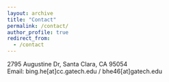 ```yaml
---
layout: archive
title: "Contact"
permalink: /contact/
author_profile: true
redirect_from:
  - /contact
---
```

2795 Augustine Dr, Santa Clara, CA 95054<br>
Email: bing.he[at]cc.gatech.edu / bhe46[at]gatech.edu









